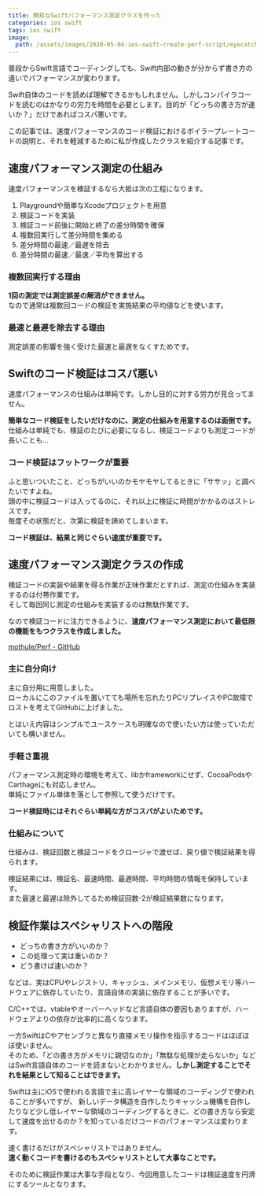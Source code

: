```yaml
---
title: 簡易なSwiftパフォーマンス測定クラスを作った
categories: ios swift
tags: ios swift
image:
  path: /assets/images/2020-05-04-ios-swift-create-perf-script/eyecatch.png
---
```

普段からSwift言語でコーディングしても、Swift内部の動きが分からず書き方の違いでパフォーマンスが変わります。

Swift自体のコードを読めば理解できるかもしれません。しかしコンパイラコードを読むのはかなりの労力を時間を必要とします。目的が「どっちの書き方が速いか？」だけであればコスパ悪いです。

この記事では、速度パフォーマンスのコード検証におけるボイラープレートコードの説明と、それを軽減するために私が作成したクラスを紹介する記事です。

## 速度パフォーマンス測定の仕組み
速度パフォーマンスを検証するなら大抵は次の工程になります。

1. Playgroundや簡単なXcodeプロジェクトを用意
1. 検証コードを実装
1. 検証コード前後に開始と終了の差分時間を確保
1. 複数回実行して差分時間を集める
1. 差分時間の最速／最遅を除去
1. 差分時間の最速／最速／平均を算出する

### 複数回実行する理由
**1回の測定では測定誤差の解消ができません。**  
なので通常は複数回コードの検証を実施結果の平均値などを使います。

### 最速と最遅を除去する理由
測定誤差の影響を強く受けた最速と最遅をなくすためです。

## Swiftのコード検証はコスパ悪い
速度パフォーマンスの仕組みは単純です。しかし目的に対する労力が見合ってません。

**簡単なコード検証をしたいだけなのに、測定の仕組みを用意するのは面倒です。**  
仕組みは単純でも、検証のたびに必要になるし、検証コードよりも測定コードが長いことも…

### コード検証はフットワークが重要
ふと思いついたこと、どっちがいいのかモヤモヤしてるときに「ササッ」と調べたいですよね。  
頭の中に検証コードは入ってるのに、それ以上に検証に時間がかかるのはストレスです。  
毎度その状態だと、次第に検証を諦めてしまいます。

**コード検証は、結果と同じぐらい速度が重要です。**

## 速度パフォーマンス測定クラスの作成
検証コードの実装や結果を得る作業が正味作業だとすれば、測定の仕組みを実装するのは付帯作業です。  
そして毎回同じ測定の仕組みを実装するのは無駄作業です。

なので検証コードに注力できるように、**速度パフォーマンス測定において最低限の機能をもつクラスを作成しました。**  

[mothule/Perf - GitHub](https://github.com/mothule/Perf)

### 主に自分向け
主に自分用に用意しました。  
ローカルにこのファイルを置いてても場所を忘れたりPCリプレイスやPC故障でロストを考えてGitHubに上げました。

とはいえ内容はシンプルでユースケースも明確なので使いたい方は使っていただいても構いません。

### 手軽さ重視
パフォーマンス測定時の環境を考えて、libかframeworkにせず、CocoaPodsやCarthageにも対応しません。  
単純にファイル単体を落として参照して使うだけです。

**コード検証時にはそれぐらい単純な方がコスパがよいためです。**

### 仕組みについて
仕組みは、検証回数と検証コードをクロージャで渡せば、戻り値で検証結果を得られます。

検証結果には、検証名、最速時間、最遅時間、平均時間の情報を保持しています。  
また最速と最遅は除外してるため検証回数-2が検証結果数になります。

## 検証作業はスペシャリストへの階段
- どっちの書き方がいいのか？
- この処理って実は重いのか？
- どう書けば速いのか？

などは、実はCPUやレジストリ、キャッシュ、メインメモリ、仮想メモリ等ハードウェアに依存していたり、言語自体の実装に依存することが多いです。

C/C++では、vtableやオーバーヘッドなど言語自体の要因もありますが、ハードウェアよりの依存が比率的に高くなります。  

一方SwiftはCやアセンブラと異なり直接メモリ操作を指示するコードはほぼほぼ使いません。  
そのため、「どの書き方がメモリに親切なのか」「無駄な処理が走らないか」などはSwift言語自体のコードを読まないとわかりません。**しかし測定することでそれを結果として知ることはできます。**

Swiftは主にiOSで使われる言語で主に高レイヤーな領域のコーディングで使われることが多いですが、
新しいデータ構造を自作したりキャッシュ機構を自作したりなど少し低レイヤーな領域のコーディングするときに、どの書き方なら安定して速度を出せるのか？を知っているだけコードのパフォーマンスは変わります。

速く書けるだけがスペシャリストではありません。  
**速く動くコードを書けるのもスペシャリストとして大事なことです。**

そのために検証作業は大事な手段となり、今回用意したコードは検証速度を円滑にするツールとなります。
